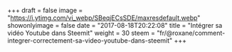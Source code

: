 +++
draft = false
image = "https://i.ytimg.com/vi_webp/SBeqjECsSDE/maxresdefault.webp"
showonlyimage = false
date = "2017-08-18T20:22:08"
title = "Intégrer sa vidéo Youtube dans Steemit"
weight = 30
steem = "fr/@roxane/comment-integrer-correctement-sa-video-youtube-dans-steemit"
+++

<!--more-->
